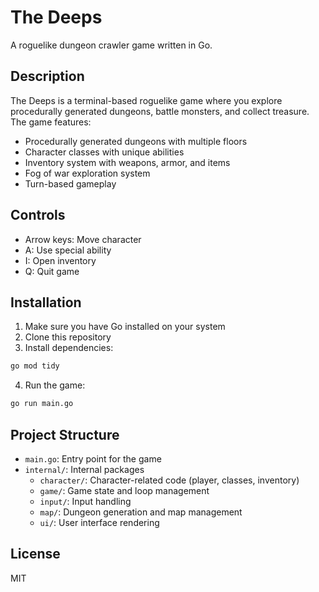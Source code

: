 # The Deeps

A roguelike dungeon crawler game written in Go.

## Description

The Deeps is a terminal-based roguelike game where you explore procedurally generated dungeons, battle monsters, and collect treasure. The game features:

- Procedurally generated dungeons with multiple floors
- Character classes with unique abilities
- Inventory system with weapons, armor, and items
- Fog of war exploration system
- Turn-based gameplay

## Controls

- Arrow keys: Move character
- A: Use special ability
- I: Open inventory
- Q: Quit game

## Installation

1. Make sure you have Go installed on your system
2. Clone this repository
3. Install dependencies:

```bash
go mod tidy
```

4. Run the game:

```bash
go run main.go
```

## Project Structure

- `main.go`: Entry point for the game
- `internal/`: Internal packages
  - `character/`: Character-related code (player, classes, inventory)
  - `game/`: Game state and loop management
  - `input/`: Input handling
  - `map/`: Dungeon generation and map management
  - `ui/`: User interface rendering

## License

MIT 